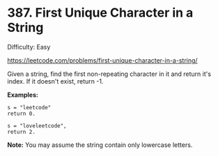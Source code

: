 # 387. First Unique Character in a String

Difficulty: Easy

https://leetcode.com/problems/first-unique-character-in-a-string/

Given a string, find the first non-repeating character in it and return it's index. If it doesn't exist, return -1.

**Examples:**
```
s = "leetcode"
return 0.

s = "loveleetcode",
return 2.
```

**Note:** You may assume the string contain only lowercase letters.
